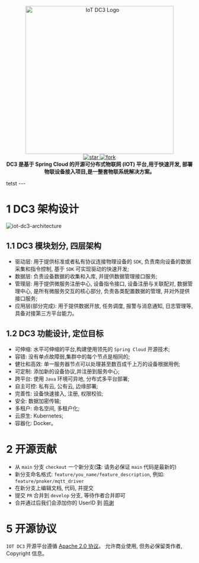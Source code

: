 <p align="center">
	<img src="dc3/images/logo-blue.png" width="400" alt="IoT DC3 Logo">
<br>
<a href='https://gitee.com/pnoker/iot-dc3/stargazers'>
    <img src='https://gitee.com/pnoker/iot-dc3/badge/star.svg?theme=gvp' alt='star'/>
</a>
<a href='https://gitee.com/pnoker/iot-dc3/members'>
    <img src='https://gitee.com/pnoker/iot-dc3/badge/fork.svg?theme=gvp' alt='fork'/>
</a>
<br>
<strong>DC3 是基于 Spring Cloud 的开源可分布式物联网 (IOT) 平台,用于快速开发, 部署物联设备接入项目,是一整套物联系统解决方案。</strong>
</p>
tetst
---

# 1 DC3 架构设计

![iot-dc3-architecture](dc3/images/architecture1.jpg)

## 1.1 DC3 模块划分, 四层架构

- 驱动层: 用于提供标准或者私有协议连接物理设备的 `SDK`, 负责南向设备的数据采集和指令控制, 基于 `SDK` 可实现驱动的快速开发;
- 数据层: 负责设备数据的收集和入库, 并提供数据管理接口服务;
- 管理层: 用于提供微服务注册中心, 设备指令接口, 设备注册与关联配对, 数据管理中心, 是所有微服务交互的核心部分, 负责各类配置数据的管理, 并对外提供接口服务;
- 应用层(部分完成): 用于提供数据开放, 任务调度, 报警与消息通知, 日志管理等, 具备对接第三方平台能力。

## 1.2 DC3 功能设计, 定位目标

- 可伸缩: 水平可伸缩的平台,构建使用领先的 `Spring Cloud` 开源技术;
- 容错: 没有单点故障弱,集群中的每个节点是相同的;
- 健壮和高效: 单一服务器节点可以处理甚至数百成千上万的设备根据用例;
- 可定制: 添加新的设备协议,并注册到服务中心;
- 跨平台: 使用 `Java` 环境可异地, 分布式多平台部署;
- 自主可控: 私有云, 公有云, 边缘部署;
- 完善性: 设备快速接入, 注册, 权限校验;
- 安全: 数据加密传输;
- 多租户: 命名空间, 多租户化;
- 云原生: Kubernetes;
- 容器化: Docker。

# 2  开源贡献

- 从 `main` 分支 `checkout` 一个新分支(**注**: 请务必保证 `main` 代码是最新的)
- 新分支命名格式: `feature/you_name/feature_description`, 例如: `feature/pnoker/mqtt_driver`
- 在新分支上编辑文档, 代码, 并提交
- 提交 `PR` 合并到 `develop` 分支, 等待作者合并即可
- 合并通过后我们会添加你的 UserID 到 [鸣谢](https://doc.dc3.site/contributor)

# 5 开源协议

`IOT DC3` 开源平台遵循 [Apache 2.0 协议](https://www.apache.org/licenses/LICENSE-2.0.html)。 允许商业使用, 但务必保留类作者, Copyright 信息。